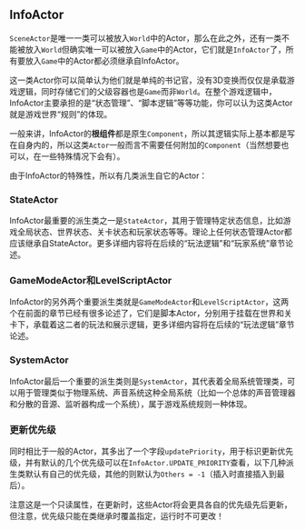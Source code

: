 ## InfoActor

`SceneActor`是唯一一类可以被放入`World`中的Actor，那么在此之外，还有一类不能被放入`World`但确实唯一可以被放入`Game`中的Actor，它们就是`InfoActor`了，所有要放入`Game`中的Actor都必须继承自InfoActor。  

这一类Actor你可以简单认为他们就是单纯的书记官，没有3D变换而仅仅是承载游戏逻辑，同时存储它们的父级容器也是`Game`而非`World`。在整个游戏逻辑中，InfoActor主要承担的是“状态管理”、“脚本逻辑”等等功能，你可以认为这类Actor就是游戏世界“规则”的体现。

一般来讲，InfoActor的**根组件**都是原生`Component`，所以其逻辑实际上基本都是写在自身内的，所以这类`Actor`一般而言不需要任何附加的`Component`（当然想要也可以，在一些特殊情况下会有）。

由于InfoActor的特殊性，所以有几类派生自它的Actor：

### StateActor

InfoActor最重要的派生类之一是`StateActor`，其用于管理特定状态信息，比如游戏全局状态、世界状态、关卡状态和玩家状态等等。理论上任何状态管理Actor都应该继承自StateActor。更多详细内容将在后续的“玩法逻辑”和“玩家系统”章节论述。

### GameModeActor和LevelScriptActor

InfoActor的另外两个重要派生类就是`GameModeActor`和`LevelScriptActor`，这两个在前面的章节已经有很多论述了，它们是脚本Actor，分别用于挂载在世界和关卡下，承载着这二者的玩法和展示逻辑，更多详细内容将在后续的“玩法逻辑”章节论述。

### SystemActor

InfoActor最后一个重要的派生类则是`SystemActor`，其代表着全局系统管理类，可以用于管理类似于物理系统、声音系统这种全局系统（比如一个总体的声音管理器和分散的音源、监听器构成一个系统），属于游戏系统规则一种体现。

### 更新优先级

同时相比于一般的Actor，其多出了一个字段`updatePriority`，用于标识更新优先级，并有默认的几个优先级可以在`InfoActor.UPDATE_PRIORITY`查看，以下几种派生类默认有自己的优先级，其他的则默认为`Others = -1`（插入时直接插入到最后）。

注意这是一个只读属性，在更新时，这些Actor将会更具各自的优先级先后更新，但注意，优先级只能在类继承时覆盖指定，运行时不可更改！

